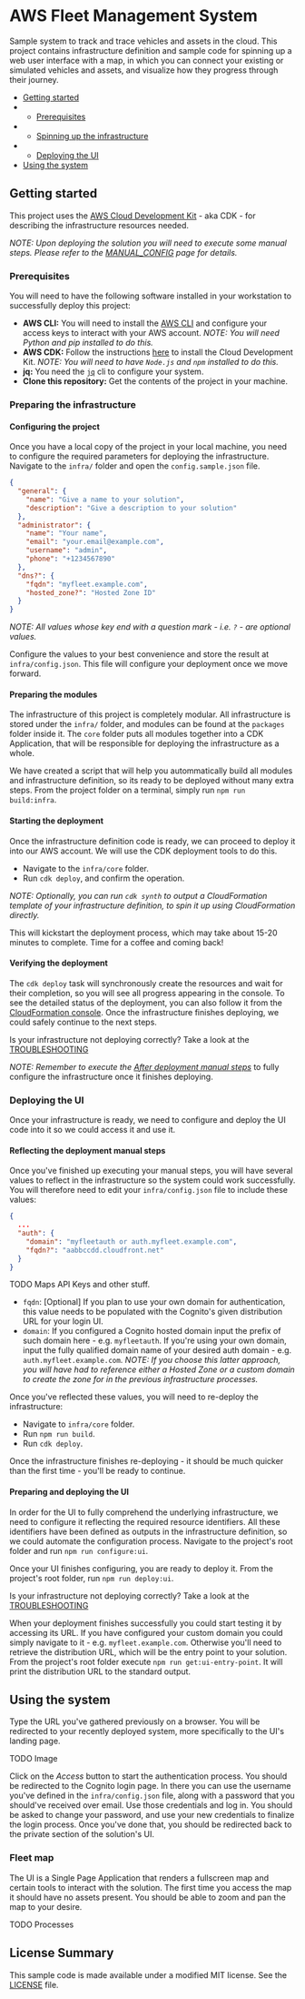 # AWS Fleet Management System

Sample system to track and trace vehicles and assets in the cloud. This project contains infrastructure definition and sample code for spinning up a web user interface with a map, in which you can connect your existing or simulated vehicles and assets, and visualize how they progress through their journey.

* [Getting started](#getting-started)
* * [Prerequisites](#prerequisites)
* * [Spinning up the infrastructure](#spinning-up-the-infrastructure)
* * [Deploying the UI](#deploying-the-ui)
* [Using the system](#using-the-system)

## Getting started

This project uses the [AWS Cloud Development Kit](https://github.com/awslabs/aws-cdk) - aka CDK - for describing the infrastructure resources needed. 

_NOTE: Upon deploying the solution you will need to execute some manual steps. Please refer to the [MANUAL_CONFIG](./MANUAL_CONFIG.md) page for details._

### Prerequisites

You will need to have the following software installed in your workstation to successfully deploy this project:

* **AWS CLI:** You will need to install the [AWS CLI](https://aws.amazon.com/cli/) and configure your access keys to interact with your AWS account. _NOTE: You will need Python and pip installed to do this._
* **AWS CDK:** Follow the instructions [here](https://github.com/awslabs/aws-cdk) to install the Cloud Development Kit. _NOTE: You will need to have `Node.js` and `npm` installed to do this._
* **jq:** You need the [`jq`](https://stedolan.github.io/jq/) cli to configure your system.
* **Clone this repository:** Get the contents of the project in your machine.

### Preparing the infrastructure

#### Configuring the project

Once you have a local copy of the project in your local machine, you need to configure the required parameters for deploying the infrastructure. Navigate to the `infra/` folder and open the `config.sample.json` file.

```json
{
  "general": {
    "name": "Give a name to your solution",
    "description": "Give a description to your solution"
  },
  "administrator": {
    "name": "Your name",
    "email": "your.email@example.com",
    "username": "admin",
    "phone": "+1234567890"
  },
  "dns?": {
    "fqdn": "myfleet.example.com",
    "hosted_zone?": "Hosted Zone ID"
  }
}
```

_NOTE: All values whose key end with a question mark - i.e. `?` - are optional values._

Configure the values to your best convenience and store the result at `infra/config.json`. This file will configure your deployment once we move forward.

#### Preparing the modules

The infrastructure of this project is completely modular. All infrastructure is stored under the `infra/` folder, and modules can be found at the `packages` folder inside it. The `core` folder puts all modules together into a CDK Application, that will be responsible for deploying the infrastructure as a whole.

We have created a script that will help you autommatically build all modules and infrastructure definition, so its ready to be deployed without many extra steps. From the project folder on a terminal, simply run `npm run build:infra`.

#### Starting the deployment

Once the infrastructure definition code is ready, we can proceed to deploy it into our AWS account. We will use the CDK deployment tools to do this.

* Navigate to the `infra/core` folder.
* Run `cdk deploy`, and confirm the operation.

_NOTE: Optionally, you can run `cdk synth` to output a CloudFormation template of your infrastructure definition, to spin it up using CloudFormation directly._

This will kickstart the deployment process, which may take about 15-20 minutes to complete. Time for a coffee and coming back!

#### Verifying the deployment

The `cdk deploy` task will synchronously create the resources and wait for their completion, so you will see all progress appearing in the console. To see the detailed status of the deployment, you can also follow it from the [CloudFormation console](https://eu-west-1.console.aws.amazon.com/cloudformation/home). Once the infrastructure finishes deploying, we could safely continue to the next steps.

Is your infrastructure not deploying correctly? Take a look at the [TROUBLESHOOTING](./TROUBLESHOOTING.md#failed-during-infrastructure-spin-up)

_NOTE: Remember to execute the [After deployment manual steps](./MANUAL_CONFIG.md#after-deployment)_ to fully configure the infrastructure once it finishes deploying.

### Deploying the UI

Once your infrastructure is ready, we need to configure and deploy the UI code into it so we could access it and use it. 

#### Reflecting the deployment manual steps

Once you've finished up executing your manual steps, you will have several values to reflect in the infrastructure so the system could work successfully. You will therefore need to edit your `infra/config.json` file to include these values:

```json
{
  ...
  "auth": {
    "domain": "myfleetauth or auth.myfleet.example.com",
    "fqdn?": "aabbccdd.cloudfront.net"
  }
}
```

TODO Maps API Keys and other stuff.

* `fqdn`: [Optional] If you plan to use your own domain for authentication, this value needs to be populated with the Cognito's given distribution URL for your login UI.
* `domain`: If you configured a Cognito hosted domain input the prefix of such domain here - e.g. `myfleetauth`. If you're using your own domain, input the fully qualified domain name of your desired auth domain - e.g. `auth.myfleet.example.com`. _NOTE: If you choose this latter approach, you will have had to reference either a Hosted Zone or a custom domain to create the zone for in the previous infrastructure processes._

Once you've reflected these values, you will need to re-deploy the infrastructure:

* Navigate to `infra/core` folder.
* Run `npm run build`.
* Run `cdk deploy`.

Once the infrastructure finishes re-deploying - it should be much quicker than the first time - you'll be ready to continue.

#### Preparing and deploying the UI

In order for the UI to fully comprehend the underlying infrastructure, we need to configure it reflecting the required resource identifiers. All these identifiers have been defined as outputs in the infrastructure definition, so we could automate the configuration process. Navigate to the project's root folder and run `npm run configure:ui`.

Once your UI finishes configuring, you are ready to deploy it. From the project's root folder, run `npm run deploy:ui`.

Is your infrastructure not deploying correctly? Take a look at the [TROUBLESHOOTING](./TROUBLESHOOTING.md#failed-during-ui-deployment)

When your deployment finishes successfully you could start testing it by accessing its URL. If you have configured your custom domain you could simply navigate to it - e.g. `myfleet.example.com`. Otherwise you'll need to retrieve the distribution URL, which will be the entry point to your solution. From the project's root folder execute `npm run get:ui-entry-point`. It will print the distribution URL to the standard output.

## Using the system

Type the URL you've gathered previously on a browser. You will be redirected to your recently deployed system, more specifically to the UI's landing page. 

TODO Image

Click on the _Access_ button to start the authentication process. You should be redirected to the Cognito login page. In there you can use the username you've defined in the `infra/config.json` file, along with a password that you should've received over email. Use those credentials and log in. You should be asked to change your password, and use your new credentials to finalize the login process. Once you've done that, you should be redirected back to the private section of the solution's UI.

### Fleet map

The UI is a Single Page Application that renders a fullscreen map and certain tools to interact with the solution. The first time you access the map it should have no assets present. You should be able to zoom and pan the map to your desire.

TODO Processes

## License Summary

This sample code is made available under a modified MIT license. See the [LICENSE](./LICENSE.md) file.
